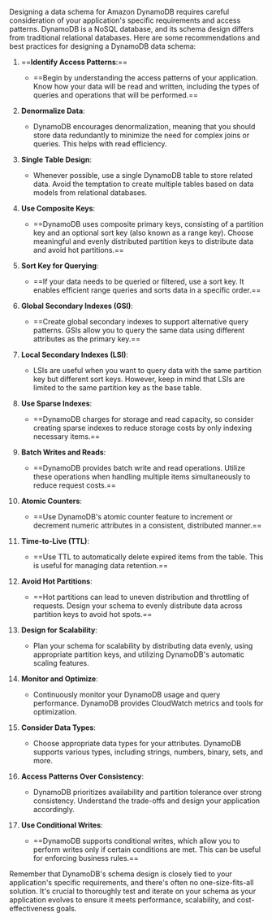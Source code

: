 Designing a data schema for Amazon DynamoDB requires careful consideration of your application's specific requirements and access patterns. DynamoDB is a NoSQL database, and its schema design differs from traditional relational databases. Here are some recommendations and best practices for designing a DynamoDB data schema:

1. ==**Identify Access Patterns**:==
   - ==Begin by understanding the access patterns of your application. Know how your data will be read and written, including the types of queries and operations that will be performed.==

2. **Denormalize Data**:
   - DynamoDB encourages denormalization, meaning that you should store data redundantly to minimize the need for complex joins or queries. This helps with read efficiency.

3. **Single Table Design**:
   - Whenever possible, use a single DynamoDB table to store related data. Avoid the temptation to create multiple tables based on data models from relational databases.

4. **Use Composite Keys**:
   - ==DynamoDB uses composite primary keys, consisting of a partition key and an optional sort key (also known as a range key). Choose meaningful and evenly distributed partition keys to distribute data and avoid hot partitions.==

5. **Sort Key for Querying**:
   - ==If your data needs to be queried or filtered, use a sort key. It enables efficient range queries and sorts data in a specific order.==

6. **Global Secondary Indexes (GSI)**:
   - ==Create global secondary indexes to support alternative query patterns. GSIs allow you to query the same data using different attributes as the primary key.==

7. **Local Secondary Indexes (LSI)**:
   - LSIs are useful when you want to query data with the same partition key but different sort keys. However, keep in mind that LSIs are limited to the same partition key as the base table.

8. **Use Sparse Indexes**:
   - ==DynamoDB charges for storage and read capacity, so consider creating sparse indexes to reduce storage costs by only indexing necessary items.==

9. **Batch Writes and Reads**:
   - ==DynamoDB provides batch write and read operations. Utilize these operations when handling multiple items simultaneously to reduce request costs.==

10. **Atomic Counters**:
    - ==Use DynamoDB's atomic counter feature to increment or decrement numeric attributes in a consistent, distributed manner.==

11. **Time-to-Live (TTL)**:
    - ==Use TTL to automatically delete expired items from the table. This is useful for managing data retention.==

12. **Avoid Hot Partitions**:
    - ==Hot partitions can lead to uneven distribution and throttling of requests. Design your schema to evenly distribute data across partition keys to avoid hot spots.==

13. **Design for Scalability**:
    - Plan your schema for scalability by distributing data evenly, using appropriate partition keys, and utilizing DynamoDB's automatic scaling features.

14. **Monitor and Optimize**:
    - Continuously monitor your DynamoDB usage and query performance. DynamoDB provides CloudWatch metrics and tools for optimization.

15. **Consider Data Types**:
    - Choose appropriate data types for your attributes. DynamoDB supports various types, including strings, numbers, binary, sets, and more.

16. **Access Patterns Over Consistency**:
    - DynamoDB prioritizes availability and partition tolerance over strong consistency. Understand the trade-offs and design your application accordingly.

17. **Use Conditional Writes**:
    - ==DynamoDB supports conditional writes, which allow you to perform writes only if certain conditions are met. This can be useful for enforcing business rules.==

Remember that DynamoDB's schema design is closely tied to your application's specific requirements, and there's often no one-size-fits-all solution. It's crucial to thoroughly test and iterate on your schema as your application evolves to ensure it meets performance, scalability, and cost-effectiveness goals.